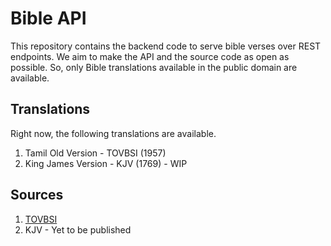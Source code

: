 # Bible API

This repository contains the backend code to serve bible verses over REST endpoints.
We aim to make the API and the source code as open as possible.
So, only Bible translations available in the public domain are available.

## Translations

Right now, the following translations are available. 
1. Tamil Old Version - TOVBSI (1957)
2. King James Version - KJV (1769) - WIP

## Sources
1. [TOVBSI](https://github.com/berinaniesh/bible-tamil)
2. KJV - Yet to be published
